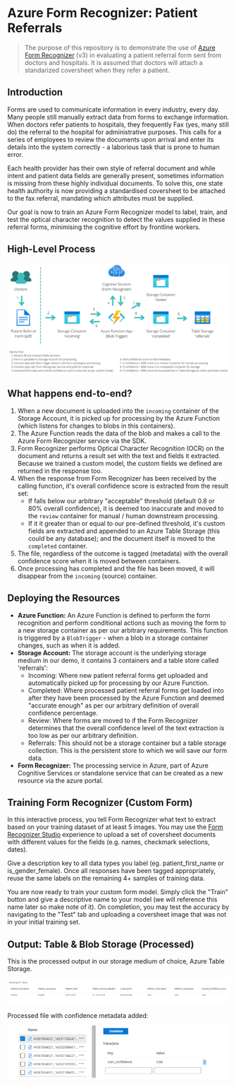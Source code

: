 # Azure Form Recognizer: Patient Referrals

> The purpose of this repository is to demonstrate the use of [Azure Form Recognizer](https://azure.microsoft.com/en-au/services/form-recognizer) (v3) in evaluating a patient referral form sent from doctors and hospitals. It is assumed that doctors will attach a standarized coversheet when they refer a patient.

## Introduction

Forms are used to communicate information in every industry, every day. Many people still manually extract data from forms to exchange information. When doctors refer patients to hospitals, they frequently Fax (yes, many still do) the referral to the hospital for administrative purposes. This calls for a series of employees to review the documents upon arrival and enter its details into the system correctly - a laborious task that is prone to human error.

Each health provider has their own style of referral document and while intent and patient data fields are generally present, sometimes information is missing from these highly individual documents. To solve this, one state health authority is now providing a standardised coversheet to be attached to the fax referral, mandating which attributes must be supplied.

Our goal is now to train an Azure Form Recognizer model to label, train, and test the optical character recognition to detect the values supplied in these referral forms, minimising the cognitive effort by frontline workers.

## High-Level Process

![Overview](./media/overview.png)

## What happens end-to-end?

1. When a new document is uploaded into the `incoming` container of the Storage Account, it is picked up for processing by the Azure Function (which listens for changes to blobs in this containers).
2. The Azure Function reads the data of the blob and makes a call to the Azure Form Recognizer service via the SDK.
3. Form Recognizer performs Optical Character Recognition (OCR) on the document and returns a result set with the text and fields it extracted. Because we trained a custom model, the custom fields we defined are returned in the response too.
4. When the response from Form Recognizer has been received by the calling function, it's overall confidence score is extracted from the result set:
   - If falls below our arbitrary "acceptable" threshold (default 0.8 or 80% overall confidence), it is deemed too inaccurate and moved to the `review` container for manual / human downstream processing.
   - If it it greater than or equal to our pre-defined threshold, it's custom fields are extracted and appended to an Azure Table Storage (this could be any database); and the document itself is moved to the `completed` container.
5. The file, regardless of the outcome is tagged (metadata) with the overall confidence score when it is moved between containers.
6. Once processing has completed and the file has been moved, it will disappear from the `incoming` (source) container.

## Deploying the Resources

- **Azure Function:** An Azure Function is defined to perform the form recognition and perform conditional actions such as moving the form to a new storage container as per our arbitrary requirements. This function is triggered by a `BlobTrigger` - when a blob in a storage container changes, such as when it is added.
- **Storage Account:** The storage account is the underlying storage medium in our demo, it contains 3 containers and a table store called 'referrals':
  - Incoming: Where new patient referral forms get uploaded and automatically picked up for processing by our Azure Function.
  - Completed: Where processed patient referral forms get loaded into after they have been processed by the Azure Function and deemed "accurate enough" as per our arbitrary definition of overall confidence percentage.
  - Review: Where forms are moved to if the Form Recognizer determines that the overall confidence level of the text extraction is too low as per our arbitrary definition.
  - Referrals: This should not be a storage container but a table storage collection. This is the persistent store to which we will save our form data.
- **Form Recognizer:** The processing service in Azure, part of Azure Cognitive Services or standalone service that can be created as a new resource via the azure portal.

## Training Form Recognizer (Custom Form)

In this interactive process, you tell Form Recognizer what text to extract based on your training dataset of at least 5 images. You may use the [Form Recognizer Studio](https://formrecognizer.appliedai.azure.com) experience to upload a set of coversheet documents with different values for the fields (e.g. names, checkmark selections, dates).

Give a description key to all data types you label (eg. patient_first_name or is_gender_female). Once all responses have been tagged appropriately, reuse the same labels on the remaining 4+ samples of training data.

You are now ready to train your custom form model. Simply click the "Train" button and give a descriptive name to your model (we will reference this name later so make note of it). On completion, you may test the accuracy by navigating to the "Test" tab and uploading a coversheet image that was not in your initial training set.

## Output: Table & Blob Storage (Processed)

This is the processed output in our storage medium of choice, Azure Table Storage.

![Azure Table Storage Screenshot](./media/table-storage-output.png)

Processed file with confidence metadata added:

![Metadata added to Blob](./media/processed-file-metadata.png)
